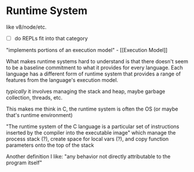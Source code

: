 # Runtime System

like v8/node/etc.

- [ ]  do REPLs fit into that category

"implements portions of an execution model" - [[Execution Model]] 

What makes runtime systems hard to understand is that there doesn't seem to be a baseline commitment to what it provides for every language. Each language has a different form of runtime system that provides a range of features from the language's execution model.

*typically* it involves managing the stack and heap, maybe garbage collection, threads, etc.

This makes me think in C, the runtime system is often the OS (or maybe that's runtime environment)

"The runtime system of the C language is a particular set of instructions inserted by the compiler into the executable image" which manage the process stack (?), create space for local vars (?), and copy function parameters onto the top of the stack

Another definition I like: "any behavior not directly attributable to the program itself"